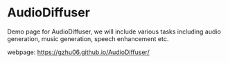 # AudioDiffuser
Demo page for AudioDiffuser, we will include various tasks including audio generation, music generation, speech enhancement etc.

webpage: https://gzhu06.github.io/AudioDiffuser/
